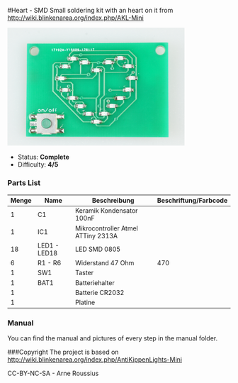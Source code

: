#Heart - SMD
Small soldering kit with an heart on it from http://wiki.blinkenarea.org/index.php/AKL-Mini

<img src="manual/images/modified/DSC04825.jpg" width=400px alt="Heart SMD">

- Status: **Complete**
- Difficulty: **4/5**

### Parts List

| Menge | Name         | Beschreibung                       | Beschriftung/Farbcode |
|-------|--------------|------------------------------------|-----------------------|
| 1     | C1           | Keramik Kondensator 100nF          |                       |
| 1     | IC1          | Mikrocontroller Atmel ATTiny 2313A |                       |
| 18    | LED1 - LED18 | LED SMD 0805                       |                       |
| 6     | R1 - R6      | Widerstand 47 Ohm                  | 470                   |
| 1     | SW1          | Taster                             |                       |
| 1     | BAT1         | Batteriehalter                     |                       |
| 1     |              | Batterie CR2032                    |                       |
| 1     |              | Platine                            |                       |

### Manual
You can find the manual and pictures of every step in the manual folder.

###Copyright
The project is based on http://wiki.blinkenarea.org/index.php/AntiKippenLights-Mini

CC-BY-NC-SA - Arne Roussius